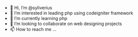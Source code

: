 - 👋 Hi, I’m @syliverius
- 👀 I’m interested in leading php using codeigniter framework
- 🌱 I’m currently learning php
- 💞️ I’m looking to collaborate on web designing projects
- 📫 How to reach me ...

<!---
syliverius/syliverius is a ✨ special ✨ repository because its `README.md` (this file) appears on your GitHub profile.
You can click the Preview link to take a look at your changes.
--->
